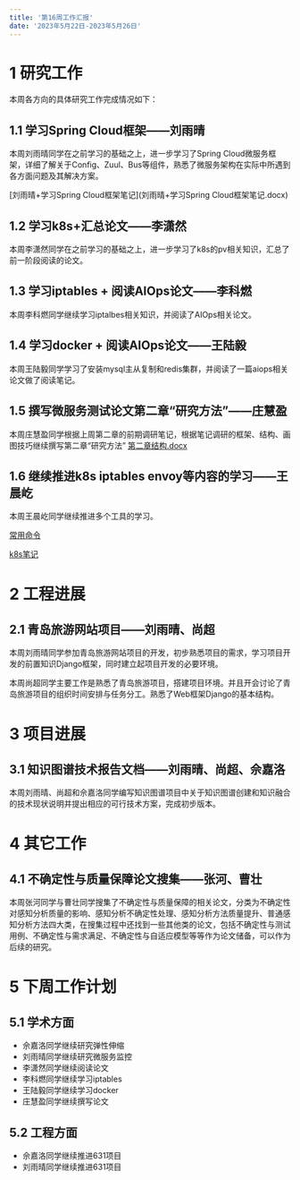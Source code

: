 ```yaml
---
title: '第16周工作汇报'
date: '2023年5月22日-2023年5月26日'
---
```


<!-- 只允许使用一级标题和二级标题 -->

# 1 研究工作

本周各方向的具体研究工作完成情况如下：

## 1.1 学习Spring Cloud框架——刘雨晴

本周刘雨晴同学在之前学习的基础之上，进一步学习了Spring Cloud微服务框架，详细了解关于Config、Zuul、Bus等组件，熟悉了微服务架构在实际中所遇到各方面问题及其解决方案。

<!-- 注意该超链接应该如何使用，不需要进行手动的编号，注意附件名不能有任何的空格 -->
[刘雨晴+学习Spring Cloud框架笔记](刘雨晴+学习Spring Cloud框架笔记.docx)

## 1.2 学习k8s+汇总论文——李潇然

本周李潇然同学在之前学习的基础之上，进一步学习了k8s的pv相关知识，汇总了前一阶段阅读的论文。

## 1.3 学习iptables + 阅读AIOps论文——李科燃

本周李科燃同学继续学习iptalbes相关知识，并阅读了AIOps相关论文。

## 1.4 学习docker + 阅读AIOps论文——王陆毅

本周王陆毅同学学习了安装mysql主从复制和redis集群，并阅读了一篇aiops相关论文做了阅读笔记。

## 1.5 撰写微服务测试论文第二章“研究方法”——庄慧盈

本周庄慧盈同学根据上周第二章的前期调研笔记，根据笔记调研的框架、结构、画图技巧继续撰写第二章“研究方法”
[第二章结构.docx](https://github.com/AIOps-ISET/AIOps_Weekly/files/11584741/default.docx)

## 1.6 继续推进k8s iptables envoy等内容的学习——王晨屹

本周王晨屹同学继续推进多个工具的学习。

[常用命令](常用命令.pdf)

[k8s笔记](k8s笔记.pdf)


# 2 工程进展

## 2.1 青岛旅游网站项目——刘雨晴、尚超

本周刘雨晴同学参加青岛旅游网站项目的开发，初步熟悉项目的需求，学习项目开发的前置知识Django框架，同时建立起项目开发的必要环境。

本周尚超同学主要工作是熟悉了青岛旅游项目，搭建项目环境。并且开会讨论了青岛旅游项目的组织时间安排与任务分工。熟悉了Web框架Django的基本结构。

# 3 项目进展

## 3.1 知识图谱技术报告文档——刘雨晴、尚超、佘嘉洛

本周刘雨晴、尚超和佘嘉洛同学编写知识图谱项目中关于知识图谱创建和知识融合的技术现状说明并提出相应的可行技术方案，完成初步版本。

# 4 其它工作

## 4.1 不确定性与质量保障论文搜集——张河、曹壮

本周张河同学与曹壮同学搜集了不确定性与质量保障的相关论文，分类为不确定性对感知分析质量的影响、感知分析不确定性处理、感知分析方法质量提升、普通感知分析方法四大类，在搜集过程中还找到一些其他类的论文，包括不确定性与测试用例、不确定性与需求满足、不确定性与自适应模型等等作为论文储备，可以作为后续的研究。

# 5 下周工作计划

## 5.1 学术方面

+ 佘嘉洛同学继续研究弹性伸缩
+ 刘雨晴同学继续研究微服务监控
+ 李潇然同学继续阅读论文
+ 李科燃同学继续学习iptables
+ 王陆毅同学继续学习docker
+ 庄慧盈同学继续撰写论文

## 5.2 工程方面

+ 佘嘉洛同学继续推进631项目
+ 刘雨晴同学继续推进631项目
